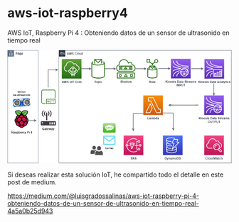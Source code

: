 # aws-iot-raspberry4
AWS IoT, Raspberry Pi 4 : Obteniendo datos de un sensor de ultrasonido en tiempo real

<img src="https://github.com/luisgradossalinas/aws-iot-raspberry4/blob/master/RunForrest-Diagrama.png">

Si deseas realizar esta solución IoT, he compartido todo el detalle en este post de medium.

https://medium.com/@luisgradossalinas/aws-iot-raspberry-pi-4-obteniendo-datos-de-un-sensor-de-ultrasonido-en-tiempo-real-4a5a0b25d943
